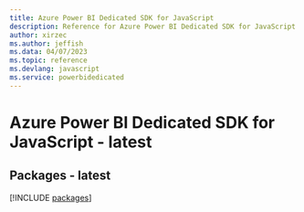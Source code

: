 ```yaml
---
title: Azure Power BI Dedicated SDK for JavaScript
description: Reference for Azure Power BI Dedicated SDK for JavaScript
author: xirzec
ms.author: jeffish
ms.data: 04/07/2023
ms.topic: reference
ms.devlang: javascript
ms.service: powerbidedicated
---
```

# Azure Power BI Dedicated SDK for JavaScript - latest
## Packages - latest
[!INCLUDE [packages](power-bi-dedicated-index.md)]